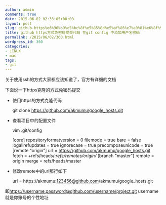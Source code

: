 ```yaml
---
author: admin
comments: true
date: 2015-06-02 02:33:05+00:00
layout: post
slug: github-https%e6%96%b9%e5%bc%8f%e5%85%8d%e5%af%86%e7%a0%81%e6%8f%90%e4%ba%a4%e4%bb%a3%e7%a0%81-%e5%9c%a8git-config-%e4%b8%ad%e6%b7%bb%e5%8a%a0%e7%94%a8%e6%88%b7%e5%90%8d%e5%af%86%e7%a0%81
title: github https方式免密码提交代码 在git config 中添加用户名密码
permalink: /2015/06/02/360.html
wordpress_id: 360
categories:
- LINUX
- mac
tags:
- git
---
```


关于使用ssh的方式大家都应该知道了，官方有详细的文档

下面说一下https克隆的方式免密码提交



	
  * 使用https的方式克隆代码

    
    git clone https://github.com/akmumu/google_hosts.git




	
  * 查看项目中的配置文件

    
    vim .git/config
    
    [core]
        repositoryformatversion = 0
        filemode = true
        bare = false
        logallrefupdates = true
        ignorecase = true
        precomposeunicode = true
    [remote "origin"]
        url = https://github.com/akmumu/google_hosts.git
        fetch = +refs/heads/*:refs/remotes/origin/*
    [branch "master"]
        remote = origin
        merge = refs/heads/master




	
  * 修改remote中的url那行如下

    
    url = https://akmumu:123456@github.com/akmumu/google_hosts.git


即[https://username:password@github.com/username/project.git](https://%5BuserName%5D:%5Bpassword%5D@github.com/%5Busername%5D/project.git) username就是你账号的个性地址





